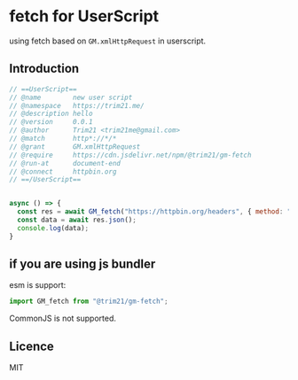 # fetch for UserScript

using fetch based on `GM.xmlHttpRequest` in userscript.

## Introduction

```javascript
// ==UserScript==
// @name        new user script
// @namespace   https://trim21.me/
// @description hello
// @version     0.0.1
// @author      Trim21 <trim21me@gmail.com>
// @match       http*://*/*
// @grant       GM.xmlHttpRequest
// @require     https://cdn.jsdelivr.net/npm/@trim21/gm-fetch
// @run-at      document-end
// @connect     httpbin.org
// ==/UserScript==


async () => {
  const res = await GM_fetch("https://httpbin.org/headers", { method: "POST" });
  const data = await res.json();
  console.log(data);
}
```

## if you are using js bundler

esm is support:

```javascript
import GM_fetch from "@trim21/gm-fetch";
```

CommonJS is not supported.

## Licence

MIT
